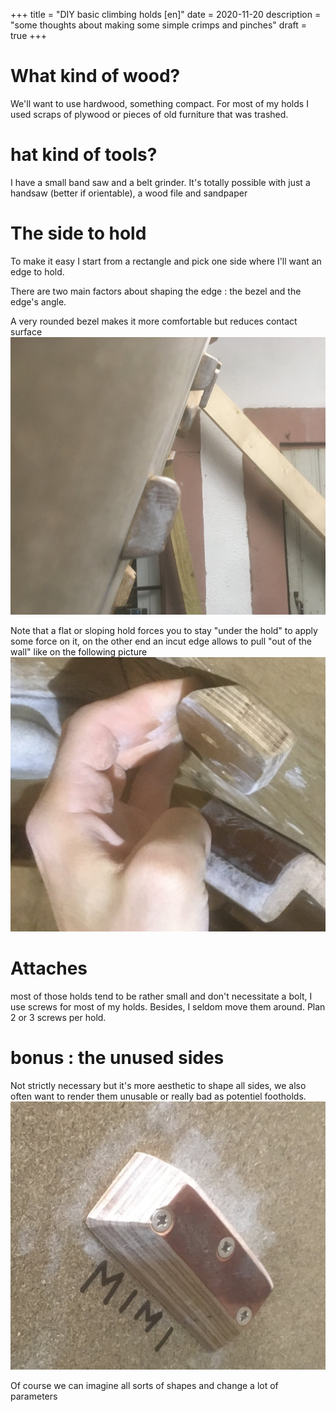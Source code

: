+++
title = "DIY basic climbing holds [en]"
date = 2020-11-20
description = "some thoughts about making some simple crimps and pinches"
draft = true
+++


# What kind of wood?
We'll want to use hardwood, something compact. For most of my holds I used scraps of plywood or pieces of old furniture that was trashed.

# hat kind of tools?
I have a small band saw and a belt grinder. It's totally possible with just a handsaw (better if orientable), a wood file and sandpaper


# The side to hold
To make it easy I start from a rectangle and pick one side where I'll want an edge to hold.
<!-- TODO photo patron -->

There are two main factors about shaping the edge : the bezel and the edge's angle.

A very rounded bezel makes it more comfortable but reduces contact surface
![very-rounded](/static/img/holds/very-rounded.JPG)


Note that a flat or sloping hold forces you to stay "under the hold" to apply some force on it, on the other end an incut edge allows to pull "out of the wall" like on the following picture
![very-incut](/static/img/holds/very-incut.JPG)



# Attaches
most of those holds tend to be rather small and don't necessitate a bolt, I use screws for most of my holds. Besides, I seldom move them around.
Plan 2 or 3 screws per hold.

# bonus : the unused sides

Not strictly necessary but it's more aesthetic to shape all sides, we also often want to render them unusable or really bad as potentiel footholds.
![small-edge](/static/img/holds/small-edge.JPG)

Of course we can imagine all sorts of shapes and change a lot of parameters

